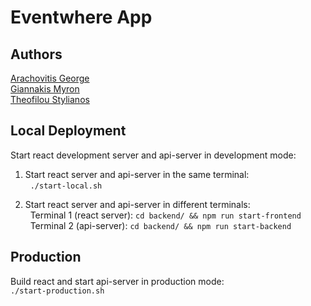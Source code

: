 # Eventwhere App

## Authors

[Arachovitis George](https://www.linkedin.com/in/georgios-arachovitis/)<br>
[Giannakis Myron](https://www.linkedin.com/in/myron-giannakis/)<br>
[Theofilou Stylianos](https://www.linkedin.com/in/stylianos-theofilou-976ab923b/)<br>

## Local Deployment
Start react development server and api-server in development mode:<br>

1. Start react server and api-server in the same terminal:<br>
&nbsp;&nbsp;```./start-local.sh```

2. Start react server and api-server in different terminals:<br>
&nbsp;&nbsp;Terminal 1 (react server): ```cd backend/ && npm run start-frontend```<br>
&nbsp;&nbsp;Terminal 2 (api-server): ```cd backend/ && npm run start-backend```<br>

## Production
Build react and start api-server in production mode:<br>
```./start-production.sh```